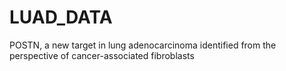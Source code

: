 # LUAD_DATA
POSTN, a new target in lung adenocarcinoma identified from the perspective of cancer-associated fibroblasts
